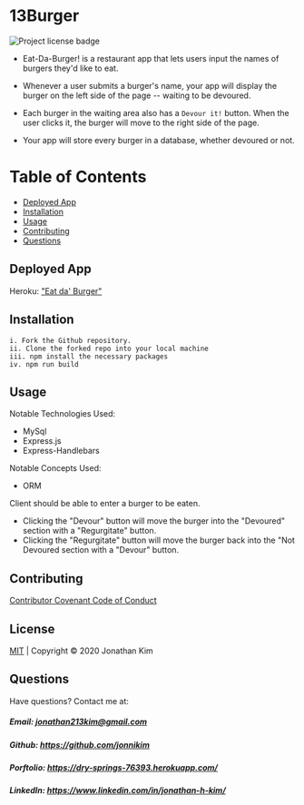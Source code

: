 # 13Burger
![Project license badge](https://img.shields.io/badge/license-MIT-brightgreen)

* Eat-Da-Burger! is a restaurant app that lets users input the names of burgers they'd like to eat.

* Whenever a user submits a burger's name, your app will display the burger on the left side of the page -- waiting to be devoured.

* Each burger in the waiting area also has a `Devour it!` button. When the user clicks it, the burger will move to the right side of the page.

* Your app will store every burger in a database, whether devoured or not.




# Table of Contents
  * [Deployed App](#Deployed-App)
  * [Installation](#Installation)
  * [Usage](#Usage)
  * [Contributing](#Contributing)
  * [Questions](#Questions)

## Deployed App
Heroku: ["Eat da' Burger"]( https://scenic-sequoia-26844.herokuapp.com/)

## Installation
```
i. Fork the Github repository.
ii. Clone the forked repo into your local machine
iii. npm install the necessary packages
iv. npm run build
```

## Usage

Notable Technologies Used:
- MySql 
- Express.js 
- Express-Handlebars

Notable Concepts Used:
- ORM


Client should be able to enter a burger to be eaten.
* Clicking the "Devour" button will move the burger into the "Devoured" section with a "Regurgitate" button.
* Clicking the "Regurgitate" button will move the burger back into the "Not Devoured section with a "Devour" button.


## Contributing
[Contributor Covenant Code of Conduct](https://www.contributor-covenant.org/version/2/0/code_of_conduct/code_of_conduct.md)

## License 
[MIT](https://github.com/jonnikim/13Burger/blob/master/LICENSE) | Copyright © 2020 Jonathan Kim

## Questions  
Have questions? Contact me at:
##### Email: jonathan213kim@gmail.com
##### Github: https://github.com/jonnikim
##### Porftolio: https://dry-springs-76393.herokuapp.com/
##### LinkedIn: https://www.linkedin.com/in/jonathan-h-kim/
